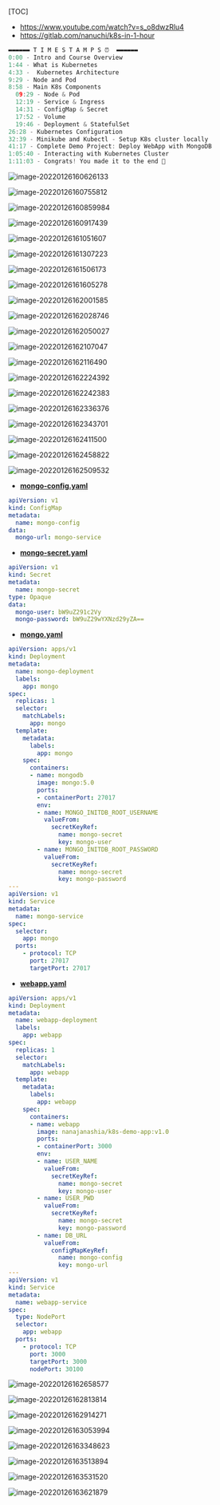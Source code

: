 [TOC]

- https://www.youtube.com/watch?v=s_o8dwzRlu4
- https://gitlab.com/nanuchi/k8s-in-1-hour

```c
▬▬▬▬▬▬ T I M E S T A M P S ⏰  ▬▬▬▬▬▬
0:00 - Intro and Course Overview
1:44 - What is Kubernetes
4:33 -  Kubernetes Architecture
9:29 - Node and Pod
8:58 - Main K8s Components
  09:29 - Node & Pod
  12:19 - Service & Ingress
  14:31 - ConfigMap & Secret
  17:52 - Volume
  19:46 - Deployment & StatefulSet
26:28 - Kubernetes Configuration
32:39 - Minikube and Kubectl - Setup K8s cluster locally
41:17 - Complete Demo Project: Deploy WebApp with MongoDB
1:05:40 - Interacting with Kubernetes Cluster
1:11:03 - Congrats! You made it to the end 🎉
```

![image-20220126160626133](https://tva1.sinaimg.cn/large/008i3skNly1gyr4z7tndij31fm0u0dj4.jpg)



![image-20220126160755812](https://tva1.sinaimg.cn/large/008i3skNly1gyr50rkwrhj31lg0u0wiu.jpg)



![image-20220126160859984](https://tva1.sinaimg.cn/large/008i3skNly1gyr51vff7zj31ff0u0gpd.jpg)



![image-20220126160917439](https://tva1.sinaimg.cn/large/008i3skNly1gyr528a8wvj31ma0u0jvv.jpg)



![image-20220126161051607](https://tva1.sinaimg.cn/large/008i3skNly1gyr53t3jowj31bs0u0acu.jpg)



![image-20220126161307223](https://tva1.sinaimg.cn/large/008i3skNly1gyr566eo5nj31l70u0tbg.jpg)



![image-20220126161506173](https://tva1.sinaimg.cn/large/008i3skNly1gyr588al8zj31i50u0q6m.jpg)



![image-20220126161605278](https://tva1.sinaimg.cn/large/008i3skNly1gyr599kmwbj31gy0u00w2.jpg)



![image-20220126162001585](https://tva1.sinaimg.cn/large/008i3skNly1gyr5dcusrej31nt0u0tcm.jpg)



![image-20220126162028746](https://tva1.sinaimg.cn/large/008i3skNly1gyr5dtnb72j31pv0u077t.jpg)



![image-20220126162050027](https://tva1.sinaimg.cn/large/008i3skNly1gyr5e6ui6bj31t00sygpe.jpg)



![image-20220126162107047](https://tva1.sinaimg.cn/large/008i3skNly1gyr5ehmgurj31ri0u0gpx.jpg)



![image-20220126162116490](https://tva1.sinaimg.cn/large/008i3skNly1gyr5en4h83j31u90u0n1a.jpg)



![image-20220126162224392](https://tva1.sinaimg.cn/large/008i3skNly1gyr5ftomr3j31i50u0jvc.jpg)



![image-20220126162242383](https://tva1.sinaimg.cn/large/008i3skNly1gyr5g4ut9sj31nq0scdjq.jpg)



![image-20220126162336376](https://tva1.sinaimg.cn/large/008i3skNly1gyr5h36k31j31dw0u00w9.jpg)



![image-20220126162343701](https://tva1.sinaimg.cn/large/008i3skNly1gyr5h7b3fcj31cq0u0gp1.jpg)



![image-20220126162411500](https://tva1.sinaimg.cn/large/008i3skNly1gyr5hojv1ij31ei0u0jv7.jpg)



![image-20220126162458822](https://tva1.sinaimg.cn/large/008i3skNly1gyr5iid6fvj31kp0u0q76.jpg)



![image-20220126162509532](https://tva1.sinaimg.cn/large/008i3skNly1gyr5ioo1pmj31lj0u076u.jpg)





- [**mongo-config.yaml**](https://gitlab.com/nanuchi/k8s-in-1-hour/-/blob/master/mongo-config.yaml)

```yaml
apiVersion: v1
kind: ConfigMap
metadata:
  name: mongo-config
data:
  mongo-url: mongo-service
```

- [**mongo-secret.yaml**](https://gitlab.com/nanuchi/k8s-in-1-hour/-/blob/master/mongo-secret.yaml)

```yaml
apiVersion: v1
kind: Secret
metadata:
  name: mongo-secret
type: Opaque
data:
  mongo-user: bW9uZ291c2Vy
  mongo-password: bW9uZ29wYXNzd29yZA==
```

- [**mongo.yaml**](https://gitlab.com/nanuchi/k8s-in-1-hour/-/blob/master/mongo.yaml)

```yaml
apiVersion: apps/v1
kind: Deployment
metadata:
  name: mongo-deployment
  labels:
    app: mongo
spec:
  replicas: 1
  selector:
    matchLabels:
      app: mongo
  template:
    metadata:
      labels:
        app: mongo
    spec:
      containers:
      - name: mongodb
        image: mongo:5.0
        ports:
        - containerPort: 27017
        env:
        - name: MONGO_INITDB_ROOT_USERNAME
          valueFrom:
            secretKeyRef:
              name: mongo-secret
              key: mongo-user
        - name: MONGO_INITDB_ROOT_PASSWORD
          valueFrom:
            secretKeyRef:
              name: mongo-secret
              key: mongo-password  
---
apiVersion: v1
kind: Service
metadata:
  name: mongo-service
spec:
  selector:
    app: mongo
  ports:
    - protocol: TCP
      port: 27017
      targetPort: 27017
```

- [**webapp.yaml**](https://gitlab.com/nanuchi/k8s-in-1-hour/-/blob/master/webapp.yaml)

```yaml
apiVersion: apps/v1
kind: Deployment
metadata:
  name: webapp-deployment
  labels:
    app: webapp
spec:
  replicas: 1
  selector:
    matchLabels:
      app: webapp
  template:
    metadata:
      labels:
        app: webapp
    spec:
      containers:
      - name: webapp
        image: nanajanashia/k8s-demo-app:v1.0
        ports:
        - containerPort: 3000
        env:
        - name: USER_NAME
          valueFrom:
            secretKeyRef:
              name: mongo-secret
              key: mongo-user
        - name: USER_PWD
          valueFrom:
            secretKeyRef:
              name: mongo-secret
              key: mongo-password 
        - name: DB_URL
          valueFrom:
            configMapKeyRef:
              name: mongo-config
              key: mongo-url
---
apiVersion: v1
kind: Service
metadata:
  name: webapp-service
spec:
  type: NodePort
  selector:
    app: webapp
  ports:
    - protocol: TCP
      port: 3000
      targetPort: 3000
      nodePort: 30100
```



![image-20220126162658577](https://tva1.sinaimg.cn/large/008i3skNly1gyr5klv6edj31kq0u042k.jpg)



![image-20220126162813814](https://tva1.sinaimg.cn/large/008i3skNly1gyr5lvrfu0j31q90u0wic.jpg)



![image-20220126162914271](https://tva1.sinaimg.cn/large/008i3skNly1gyr5mxml2yj31oy0u0q82.jpg)



![image-20220126163053994](https://tva1.sinaimg.cn/large/008i3skNly1gyr5onpw49j31m00u00x8.jpg)



![image-20220126163348623](https://tva1.sinaimg.cn/large/008i3skNly1gyr5rovcsjj31ye0rwwlk.jpg)



![image-20220126163513894](https://tva1.sinaimg.cn/large/008i3skNly1gyr5t67i0sj31sh0u0qaa.jpg)



![image-20220126163531520](https://tva1.sinaimg.cn/large/008i3skNly1gyr5thacurj31i00u0418.jpg)



![image-20220126163621879](/Users/chengkun02/Library/Application%20Support/typora-user-images/image-20220126163621879.png)